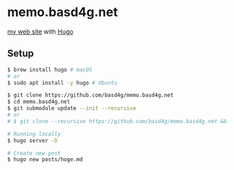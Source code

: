 # memo.basd4g.net

[my web site](https://memo.basd4g.net) with [Hugo](https://gohugo.io/)

## Setup

```sh
$ brew install hugo # macOS
# or
$ sudo apt install -y hugo # Ubuntu

$ git clone https://github.com/basd4g/memo.basd4g.net
$ cd memo.basd4g.net
$ git submodule update --init --recursive
# or
# $ git clone --recursive https://github.com/basd4g/memo.basd4g.net && cd memo.basd4g.net

# Running locally
$ hugo server -D

# Create new post
$ hugo new posts/hoge.md
```

